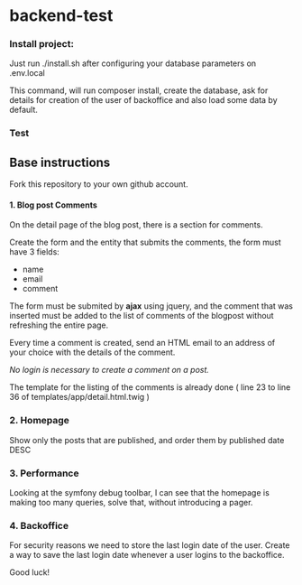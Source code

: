 # backend-test

### Install project:

Just run ./install.sh after configuring your database parameters on .env.local

This command, will run composer install, create the database, ask for details for creation of the user of backoffice
and also load some data by default.


### Test

## Base instructions

Fork this repository to your own github account. 

#### 1. Blog post Comments

On the detail page of the blog post, there is a section for comments.

Create the form and the entity that submits the comments, the form must have 3 fields:
- name
- email
- comment

The form must be submited by **ajax** using jquery, and the comment that was inserted must be added
to the list of comments of the blogpost without refreshing the entire page.

Every time a comment is created, send an HTML email to an address of your choice with
the details of the comment.

*No login is necessary to create a comment on a post.*

The template for the listing of the comments is already done ( line 23 to line 36 of templates/app/detail.html.twig )

### 2. Homepage

Show only the posts that are published, and order them by published date DESC

### 3. Performance

Looking at the symfony debug toolbar, I can see that the homepage is making too many queries,
solve that, without introducing a pager.


### 4. Backoffice

For security reasons we need to store the last login date of the user.
Create a way to save the last login date whenever a user logins to the backoffice.


Good luck!